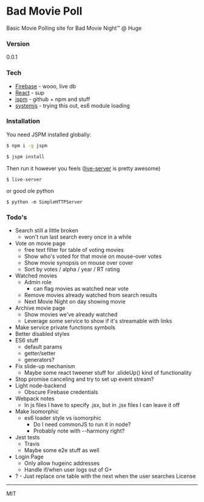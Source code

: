 # Bad Movie Poll

Basic Movie Polling site for Bad Movie Night™ @ Huge

### Version
0.0.1

### Tech

* [Firebase] - wooo, live db
* [React] - sup
* [jspm] - github + npm and stuff
* [systemjs] - trying this out, es6 module loading


### Installation

You need JSPM installed globally:

```sh
$ npm i -g jspm
```

```sh
$ jspm install
```

Then run it however you feels ([live-server] is pretty awesome)

```
$ live-server
``` 

or good ole python

```
$ python -m SimpleHTTPServer
```

### Todo's

- Search still a little broken
  - won't run last search every once in a while
- Vote on movie page
  - free text filter for table of voting movies
  - Show who's voted for that movie on mouse-over votes
  - Show movie synopsis on mouse over cover
  - Sort by votes / alpha / year / RT rating
- Watched movies
  - Admin role
    - can flag movies as watched near vote
  - Remove movies already watched from search results
  - Next Movie Night on <x> day showing <y> movie
- Archive movie page
  - Show movies we've already watched
  - Leverage some service to show if it's streamable with links
- Make service private functions symbols
- Better disabled styles
- ES6 stuff
  - default params
  - getter/setter
  - generators?
- Fix slide-up mechanism
  - Maybe some react tweener stuff for .slideUp() kind of functionality
- Stop promise canceling and try to set up event stream?
- Light node-backend
  - Obscure Firebase credentials
- Webpack notes
  - In js files I have to specify .jsx, but in .jsx files I can leave it off
- Make Isomorphic
  - es6 loader style vs isomorphic
    - Do I need commonJS to run it in node?
    - Probably note with --harmony right?
- Jest tests
  - Travis
  - Maybe some e2e stuff as well
- Login Page
  - Only allow hugeinc addresses
  - Handle if/when user logs out of G+
- ? - Just replace one table with the next when the user searches
License
----

MIT

[Firebase]:https://www.firebase.com/
[React]:http://facebook.github.io/react/
[jspm]:http://jspm.io/
[systemjs]:https://github.com/systemjs/systemjs
[live-server]:https://github.com/tapio/live-server
